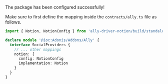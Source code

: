 The package has been configured successfully!

Make sure to first define the mapping inside the `contracts/ally.ts` file as follows.

```ts
import { Notion, NotionConfig } from 'ally-driver-notion/build/standalone'

declare module '@ioc:Adonis/Addons/Ally' {
  interface SocialProviders {
    // ... other mappings
    notion: {
      config: NotionConfig
      implementation: Notion
    }
  }
}
```
